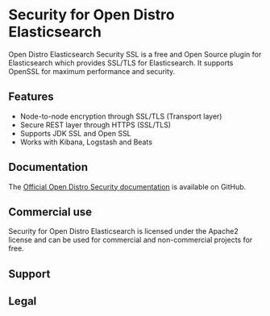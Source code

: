 # Security for Open Distro Elasticsearch

Open Distro Elasticsearch Security SSL is a free and Open Source plugin for Elasticsearch which provides SSL/TLS for Elasticsearch. It supports OpenSSL for maximum performance and security. 


## Features
* Node-to-node encryption through SSL/TLS (Transport layer)
* Secure REST layer through HTTPS (SSL/TLS)
* Supports JDK SSL and Open SSL
* Works with Kibana, Logstash and Beats

## Documentation

The [Official Open Distro Security documentation](http://) is available on GitHub.

## Commercial use

Security for Open Distro Elasticsearch is licensed under the Apache2 license and can be used for commercial and non-commercial projects for free.

## Support

## Legal 

